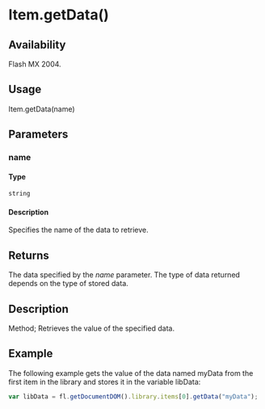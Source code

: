 # Item.getData()

## Availability

Flash MX 2004.

## Usage

Item.getData(name)

## Parameters

### **name**

#### Type

```typescript
string
```

#### Description

Specifies the name of the data to retrieve.

## Returns

The data specified by the *name* parameter. The type of data returned depends on the type of stored data.

## Description

Method; Retrieves the value of the specified data.

## Example

The following example gets the value of the data named myData from the first item in the library and stores it in the variable libData:

```javascript
var libData = fl.getDocumentDOM().library.items[0].getData("myData");
```
